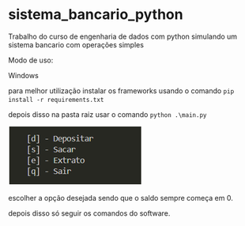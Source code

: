 # sistema_bancario_python

Trabalho do curso de engenharia de dados com python simulando um sistema bancario com operações simples

Modo de uso: 

Windows

para melhor utilização instalar os frameworks usando o comando `pip install -r requirements.txt`

depois disso na pasta raiz usar o comando `python .\main.py`

![1725488856513](image/README/1725488856513.png)

escolher a opção desejada sendo que o saldo sempre começa em 0.

depois disso só seguir os comandos do software.
